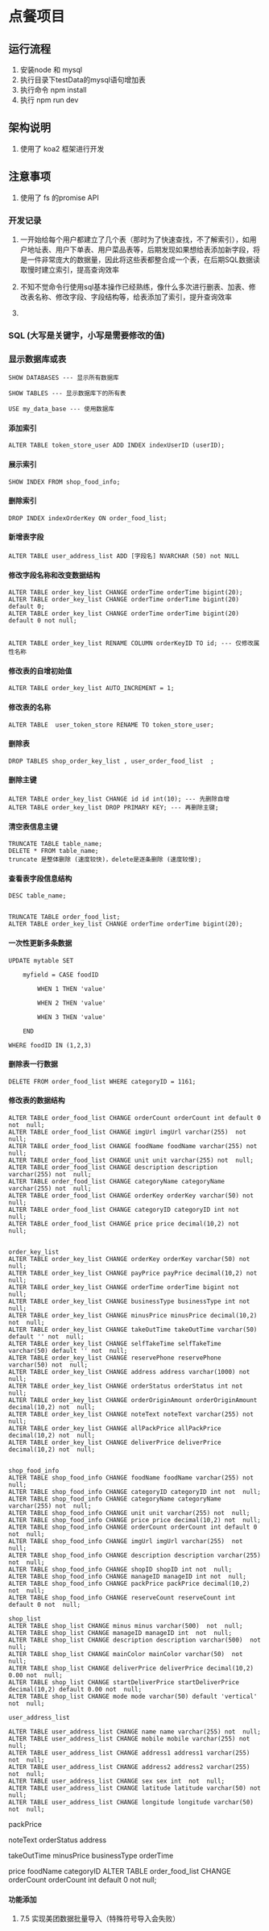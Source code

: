 
# 点餐项目

## 运行流程

1. 安装node 和 mysql
2. 执行目录下testData的mysql语句增加表
3. 执行命令 npm install
4. 执行 npm run dev

## 架构说明

1. 使用了 koa2 框架进行开发

## 注意事项

1. 使用了 fs 的promise API


### 开发记录

1. 一开始给每个用户都建立了几个表（那时为了快速查找，不了解索引），如用户地址表、用户下单表、用户菜品表等，后期发现如果想给表添加新字段，将是一件非常庞大的数据量，因此将这些表都整合成一个表，在后期SQL数据读取慢时建立索引，提高查询效率

2. 不知不觉命令行使用sql基本操作已经熟练，像什么多次进行删表、加表、修改表名称、修改字段、字段结构等，给表添加了索引，提升查询效率

3. 

### SQL (大写是关键字，小写是需要修改的值)

### 显示数据库或表

    SHOW DATABASES --- 显示所有数据库

    SHOW TABLES --- 显示数据库下的所有表

    USE my_data_base --- 使用数据库 

#### 添加索引

    ALTER TABLE token_store_user ADD INDEX indexUserID (userID);

#### 展示索引

    SHOW INDEX FROM shop_food_info;

#### 删除索引

    DROP INDEX indexOrderKey ON order_food_list;

#### 新增表字段

    ALTER TABLE user_address_list ADD [字段名] NVARCHAR (50) not NULL  

#### 修改字段名称和改变数据结构

    ALTER TABLE order_key_list CHANGE orderTime orderTime bigint(20);
    ALTER TABLE order_key_list CHANGE orderTime orderTime bigint(20) default 0;
    ALTER TABLE order_key_list CHANGE orderTime orderTime bigint(20) default 0 not null;


    ALTER TABLE order_key_list RENAME COLUMN orderKeyID TO id; --- 仅修改属性名称

#### 修改表的自增初始值

    ALTER TABLE order_key_list AUTO_INCREMENT = 1;

#### 修改表的名称

    ALTER TABLE  user_token_store RENAME TO token_store_user;

#### 删除表

    DROP TABLES shop_order_key_list , user_order_food_list  ;

#### 删除主键

    ALTER TABLE order_key_list CHANGE id id int(10); --- 先删除自增
    ALTER TABLE order_key_list DROP PRIMARY KEY; --- 再删除主键;

#### 清空表信息主键

    TRUNCATE TABLE table_name;
    DELETE * FROM table_name;
    truncate 是整体删除 (速度较快)，delete是逐条删除 (速度较慢);

#### 查看表字段信息结构

    DESC table_name;


    TRUNCATE TABLE order_food_list;
    ALTER TABLE order_key_list CHANGE orderTime orderTime bigint(20);

#### 一次性更新多条数据
    UPDATE mytable SET

        myfield = CASE foodID

            WHEN 1 THEN 'value'

            WHEN 2 THEN 'value'

            WHEN 3 THEN 'value'

        END

    WHERE foodID IN (1,2,3)

#### 删除表一行数据

    DELETE FROM order_food_list WHERE categoryID = 1161;

#### 修改表的数据结构
    ALTER TABLE order_food_list CHANGE orderCount orderCount int default 0  not  null;
    ALTER TABLE order_food_list CHANGE imgUrl imgUrl varchar(255)  not  null;
    ALTER TABLE order_food_list CHANGE foodName foodName varchar(255) not  null;
    ALTER TABLE order_food_list CHANGE unit unit varchar(255) not  null;
    ALTER TABLE order_food_list CHANGE description description varchar(255) not  null;
    ALTER TABLE order_food_list CHANGE categoryName categoryName varchar(255) not  null;
    ALTER TABLE order_food_list CHANGE orderKey orderKey varchar(50) not  null;
    ALTER TABLE order_food_list CHANGE categoryID categoryID int not  null;
    ALTER TABLE order_food_list CHANGE price price decimal(10,2) not  null;


    order_key_list 
    ALTER TABLE order_key_list CHANGE orderKey orderKey varchar(50) not  null;
    ALTER TABLE order_key_list CHANGE payPrice payPrice decimal(10,2) not  null;
    ALTER TABLE order_key_list CHANGE orderTime orderTime bigint not  null;
    ALTER TABLE order_key_list CHANGE businessType businessType int not  null;
    ALTER TABLE order_key_list CHANGE minusPrice minusPrice decimal(10,2) not  null;
    ALTER TABLE order_key_list CHANGE takeOutTime takeOutTime varchar(50) default '' not  null;
    ALTER TABLE order_key_list CHANGE selfTakeTime selfTakeTime varchar(50) default '' not  null;
    ALTER TABLE order_key_list CHANGE reservePhone reservePhone varchar(50) not  null;
    ALTER TABLE order_key_list CHANGE address address varchar(1000) not  null;
    ALTER TABLE order_key_list CHANGE orderStatus orderStatus int not  null;
    ALTER TABLE order_key_list CHANGE orderOriginAmount orderOriginAmount decimal(10,2) not  null;
    ALTER TABLE order_key_list CHANGE noteText noteText varchar(255) not  null;
    ALTER TABLE order_key_list CHANGE allPackPrice allPackPrice decimal(10,2) not  null;
    ALTER TABLE order_key_list CHANGE deliverPrice deliverPrice decimal(10,2) not  null;


    shop_food_info
    ALTER TABLE shop_food_info CHANGE foodName foodName varchar(255) not  null;
    ALTER TABLE shop_food_info CHANGE categoryID categoryID int not  null;
    ALTER TABLE shop_food_info CHANGE categoryName categoryName varchar(255) not  null;
    ALTER TABLE shop_food_info CHANGE unit unit varchar(255) not  null;
    ALTER TABLE shop_food_info CHANGE price price decimal(10,2) not  null;
    ALTER TABLE shop_food_info CHANGE orderCount orderCount int default 0  not  null;
    ALTER TABLE shop_food_info CHANGE imgUrl imgUrl varchar(255)  not  null;
    ALTER TABLE shop_food_info CHANGE description description varchar(255) not  null;
    ALTER TABLE shop_food_info CHANGE shopID shopID int not  null;
    ALTER TABLE shop_food_info CHANGE manageID manageID int not  null;
    ALTER TABLE shop_food_info CHANGE packPrice packPrice decimal(10,2) not  null;
    ALTER TABLE shop_food_info CHANGE reserveCount reserveCount int default 0 not  null;

    shop_list
    ALTER TABLE shop_list CHANGE minus minus varchar(500)  not  null;
    ALTER TABLE shop_list CHANGE manageID manageID int  not  null;
    ALTER TABLE shop_list CHANGE description description varchar(500)  not  null;
    ALTER TABLE shop_list CHANGE mainColor mainColor varchar(50)  not  null;
    ALTER TABLE shop_list CHANGE deliverPrice deliverPrice decimal(10,2) 0.00 not  null;
    ALTER TABLE shop_list CHANGE startDeliverPrice startDeliverPrice decimal(10,2) default 0.00 not  null;
    ALTER TABLE shop_list CHANGE mode mode varchar(50) default 'vertical' not  null;

    user_address_list

    ALTER TABLE user_address_list CHANGE name name varchar(255) not  null;
    ALTER TABLE user_address_list CHANGE mobile mobile varchar(255) not  null;
    ALTER TABLE user_address_list CHANGE address1 address1 varchar(255) not  null;
    ALTER TABLE user_address_list CHANGE address2 address2 varchar(255) not  null;
    ALTER TABLE user_address_list CHANGE sex sex int  not  null;
    ALTER TABLE user_address_list CHANGE latitude latitude varchar(50) not  null;
    ALTER TABLE user_address_list CHANGE longitude longitude varchar(50) not  null;


packPrice


noteText
orderStatus
    address

takeOutTime
minusPrice
businessType
orderTime
    

price
    <!-- ALTER TABLE order_food_list CHANGE categoryID categoryID int not  null; -->
    foodName
    categoryID
    ALTER TABLE order_food_list CHANGE orderCount orderCount int default 0  not  null;

#### 功能添加


1. 7.5 实现美团数据批量导入（特殊符号导入会失败）

